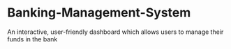 # Banking-Management-System
An interactive, user-friendly dashboard which allows users to manage their funds in the bank 
